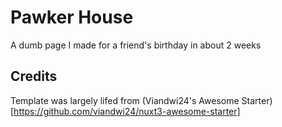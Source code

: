 # Pawker House

A dumb page I made for a friend's birthday in about 2 weeks

## Credits

Template was largely lifed from (Viandwi24's Awesome Starter)[https://github.com/viandwi24/nuxt3-awesome-starter]
